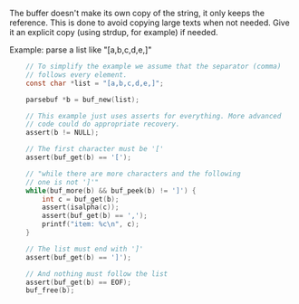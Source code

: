 The buffer doesn't make its own copy of the string, it only keeps the
reference. This is done to avoid copying large texts when not needed.
Give it an explicit copy (using strdup, for example) if needed.

Example: parse a list like "[a,b,c,d,e,]"

```c
	// To simplify the example we assume that the separator (comma)
	// follows every element.
	const char *list = "[a,b,c,d,e,]";

	parsebuf *b = buf_new(list);

	// This example just uses asserts for everything. More advanced
	// code could do appropriate recovery.
	assert(b != NULL);

	// The first character must be '['
	assert(buf_get(b) == '[');

	// "while there are more characters and the following
	// one is not ']'"
	while(buf_more(b) && buf_peek(b) != ']') {
		int c = buf_get(b);
		assert(isalpha(c));
		assert(buf_get(b) == ',');
		printf("item: %c\n", c);
	}

	// The list must end with ']'
	assert(buf_get(b) == ']');

	// And nothing must follow the list
	assert(buf_get(b) == EOF);
	buf_free(b);
```
